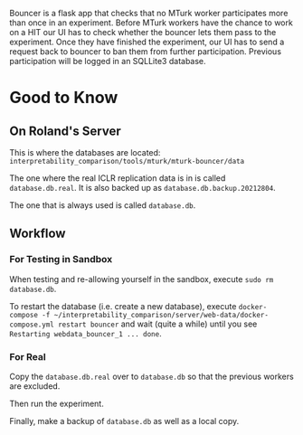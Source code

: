 Bouncer is a flask app that checks that no MTurk worker participates more than once in an experiment.
Before MTurk workers have the chance to work on a HIT our UI has to check whether the bouncer lets them pass to the experiment.
Once they have finished the experiment, our UI has to send a request back to bouncer to ban them from further participation.
Previous participation will be logged in an SQLLite3 database.

# Good to Know

## On Roland's Server
This is where the databases are located: `interpretability_comparison/tools/mturk/mturk-bouncer/data`

The one where the real ICLR replication data is in is called `database.db.real`. It is also backed up as `database.db.backup.20212804`.

The one that is always used is called `database.db`.


## Workflow

### For Testing in Sandbox
When testing and re-allowing yourself in the sandbox, execute
`sudo rm database.db`.

To restart the database (i.e. create a new database), execute
`docker-compose -f ~/interpretability_comparison/server/web-data/docker-compose.yml restart bouncer`
and wait (quite a while) until you see `Restarting webdata_bouncer_1 ... done`.


### For Real
Copy the `database.db.real` over to `database.db` so that the previous workers are excluded.

Then run the experiment.

Finally, make a backup of `database.db` as well as a local copy.

